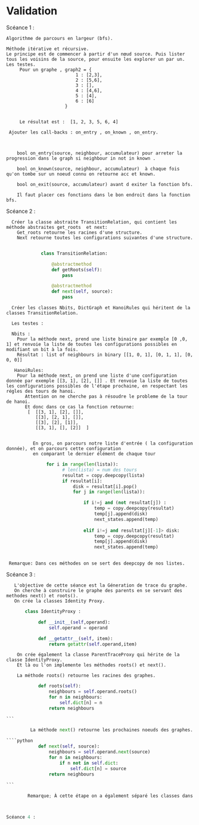 # Validation



Scéance 1 : 

    Algorithme de parcours en largeur (bfs).

    Méthode itérative et récursive.
    Le principe est de commencer à partir d'un nœud source. Puis lister tous les voisins de la source, pour ensuite les explorer un par un. 
    Les testes.
         Pour un graphe , graph2 = {
                              1 : [2,3],
                              2 : [5,6],
                              3 : [],
                              4 : [4,6],
                              5 : [4],
                              6 : [6]
                          }


         Le résultat est :  [1, 2, 3, 5, 6, 4]
     
     Ajouter les call-backs : on_entry , on_known , on_entry.
     
      

        bool on_entry(source, neighbour, accumulateur) pour arreter la progression dans le graph si neighbour in not in known .

        bool on_known(source, neighbour, accumulateur)  à chaque fois qu'on tombe sur un noeud connu on retourne acc et known.

        bool on_exit(source, accumulateur) avant d exiter la fonction bfs.

        Il faut placer ces fonctions dans le bon endroit dans la fonction bfs.


     
     
     
     
Scéance 2 : 

      Créer la classe abstraite TransitionRelation, qui contient les méthode abstraites get_roots  et next:
        Get_roots retourne les racines d'une structure.
        Next retourne toutes les configurations suivantes d'une structure. 
        
   ```python

                class TransitionRelation:

                    @abstractmethod
                    def getRoots(self):
                        pass

                    @abstractmethod
                    def next(self, source):
                        pass
   ```
        
        
      
      Créer les classes Nbits, DictGraph et HanoiRules qui héritent de la classes TransitionRelation.
      
      Les testes : 
      
      Nbits : 
        Pour la méthode next, prend une liste binaire par exemple [0 ,0, 1] et renvoie la liste de toutes les configurations possibles en modifiant un bit à la fois.
        Résultat : list of neighbours in binary [[1, 0, 1], [0, 1, 1], [0, 0, 0]]
     
       HanoiRules:
        Pour la méthode next, on prend une liste d'une configuration donnée par exemple [[3, 1], [2], []] . Et renvoie la liste de toutes les configurations possibles de l'étape prochaine, en respectant les régles des tours de hanoi. 
           Attention on ne cherche pas à résoudre le probleme de la tour de hanoi.
           Et donc dans ce cas la fonction retourne:
            [  [[3, 1], [2], []], 
               [[3], [2, 1], []], 
               [[3], [2], [1]], 
               [[3, 1], [], [2]]  ]
               
               
              En gros, on parcours notre liste d'entrée ( la configuration donnée), et on parcours cette configuration 
              en comparant le dernier élément de chaque tour 
              
              
   ```python
                  for i in range(len(lista)):
                        # len(lista) = num des tours 
                        resultat = copy.deepcopy(lista)
                        if resultat[i]:
                            disk = resultat[i].pop()
                            for j in range(len(lista)):

                                if i!=j and (not resultat[j]) :
                                    temp = copy.deepcopy(resultat)
                                    temp[j].append(disk)
                                    next_states.append(temp)
                                    
                                elif i!=j and resultat[j][-1]> disk:
                                    temp = copy.deepcopy(resultat)
                                    temp[j].append(disk)
                                    next_states.append(temp)
                                    
   ```
        
        
     Remarque: Dans ces méthodes on se sert des deepcopy de nos listes.
     
     
Scéance 3 : 


       L'objective de cette séance est la Géneration de trace du graphe.
       On cherche à construire le graphe des parents en se servant des methodes next() et roots().
       On crée la classes Identity Proxy.
       
```python
       class IdentityProxy :

            def __init__(self,operand):
                self.operand = operand

            def __getattr__(self, item):
                return getattr(self.operand,item)
 ```
       

        On crée également la classe ParentTraceProxy qui hérite de la classe IdentityProxy.
        Et là ou l'on implemente les méthodes roots() et next().
        
        La méthode roots() retourne les racines des graphes. 
        
````python
            def roots(self):
                neighbours = self.operand.roots()
                for n in neighbours:
                    self.dict[n] = n
                return neighbours

```

         La méthode next() retourne les prochaines noeuds des graphes. 
         
````python
            def next(self, source):
                neighbours = self.operand.next(source)
                for n in neighbours:
                    if n not in self.dict:
                        self.dict[n] = source
                return neighbours

```
        
        Remarque; À cette étape on a également séparé les classes dans les packages pour faciliter la modularité.



Scéance 4 : 
        
